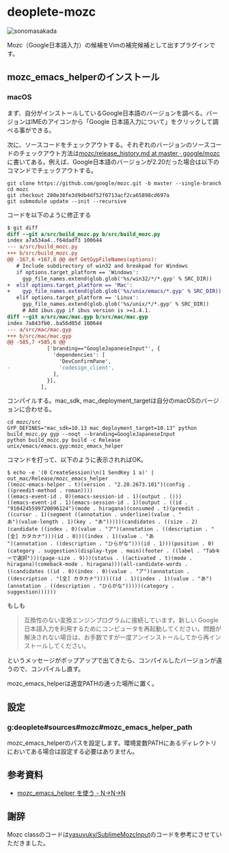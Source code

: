 # deoplete-mozc

![sonomasakada](sonomasakada.gif)

Mozc（Google日本語入力）の候補をVimの補完候補として出すプラグインです。

## mozc_emacs_helperのインストール

### macOS

まず、自分がインストールしているGoogle日本語のバージョンを調べる。バージョンはIMEのアイコンから「Google 日本語入力について」をクリックして調べる事ができる。

次に、ソースコードをチェックアウトする。それぞれのバージョンのソースコードのチェックアウト方法は[mozc/release_history.md at master · google/mozc](https://github.com/google/mozc/blob/master/docs/release_history.md)に書いてある。例えば、Google日本語のバージョンが2.20だった場合は以下のコマンドでチェックアウトする。

```
git clone https://github.com/google/mozc.git -b master --single-branch
cd mozc
git checkout 280e38fe3d9db4df52f0713acf2ca65898cd697a
git submodule update --init --recursive
```

コードを以下のように修正する

```diff
$ git diff
diff --git a/src/build_mozc.py b/src/build_mozc.py
index a7a534a4..f64dadf3 100644
--- a/src/build_mozc.py
+++ b/src/build_mozc.py
@@ -167,6 +167,8 @@ def GetGypFileNames(options):
   # Include subdirectory of win32 and breakpad for Windows
   if options.target_platform == 'Windows':
     gyp_file_names.extend(glob.glob('%s/win32/*/*.gyp' % SRC_DIR))
+  elif options.target_platform == 'Mac':
+    gyp_file_names.extend(glob.glob('%s/unix/emacs/*.gyp' % SRC_DIR))
   elif options.target_platform == 'Linux':
     gyp_file_names.extend(glob.glob('%s/unix/*/*.gyp' % SRC_DIR))
     # Add ibus.gyp if ibus version is >=1.4.1.
diff --git a/src/mac/mac.gyp b/src/mac/mac.gyp
index 7a843fb0..ba56d05d 100644
--- a/src/mac/mac.gyp
+++ b/src/mac/mac.gyp
@@ -585,7 +585,6 @@
             ['branding=="GoogleJapaneseInput"', {
               'dependencies': [
                 'DevConfirmPane',
-                'codesign_client',
               ],
             }],
           ],
```

コンパイルする。mac_sdk, mac_deployment_targetは自分のmacOSのバージョンに合わせる。

```
cd mozc/src
GYP_DEFINES="mac_sdk=10.13 mac_deployment_target=10.13" python build_mozc.py gyp --noqt --branding=GoogleJapaneseInput
python build_mozc.py build -c Release unix/emacs/emacs.gyp:mozc_emacs_helper
```

コマンドを打って、以下のように表示されればOK。

```
$ echo -e '(0 CreateSession)\n(1 SendKey 1 a)' | out_mac/Release/mozc_emacs_helper
((mozc-emacs-helper . t)(version . "2.20.2673.101")(config . ((preedit-method . roman))))
((emacs-event-id . 0)(emacs-session-id . 1)(output . ()))
((emacs-event-id . 1)(emacs-session-id . 1)(output . ((id . "9104245599720096124")(mode . hiragana)(consumed . t)(preedit . ((cursor . 1)(segment ((annotation . underline)(value . "
あ")(value-length . 1)(key . "あ")))))(candidates . ((size . 2)(candidate ((index . 0)(value . "ア")(annotation . ((description . "[全] カタカナ")))(id . 0))((index . 1)(value . "あ
")(annotation . ((description . "ひらがな")))(id . 1)))(position . 0)(category . suggestion)(display-type . main)(footer . ((label . "Tabキーで選択")))(page-size . 9)))(status . ((activated . t)(mode . hiragana)(comeback-mode . hiragana)))(all-candidate-words . ((candidates ((id . 0)(index . 0)(value . "ア")(annotation . ((description . "[全] カタカナ"))))((id . 1)(index . 1)(value . "あ")(annotation . ((description . "ひらがな")))))(category . suggestion))))))
```

もしも

> 互換性のない変換エンジンプログラムに接続しています。新しい Google 日本語入力を利用するためにコンピュータを再起動してください。問題が解決されない場合は、お手数ですが一度アンインストールしてから再インストールしてください。

というメッセージがポップアップで出てきたら、コンパイルしたバージョンが違うので、コンパイルし直す。

mozc_emacs_helperは適宜PATHの通った場所に置く。

## 設定

### g:deoplete#sources#mozc#mozc_emacs_helper_path

mozc_emacs_helperのパスを設定します。環境変数PATHにあるディレクトリにおいてある場合は設定する必要はありません。

## 参考資料

- [mozc_emacs_helper を使う - N->N->N](http://d.hatena.ne.jp/hanya_orz/20170224/p1)

## 謝辞

Mozc classのコードは[yasuyuky/SublimeMozcInput](https://github.com/yasuyuky/SublimeMozcInput)のコードを参考にさせていただきました。
